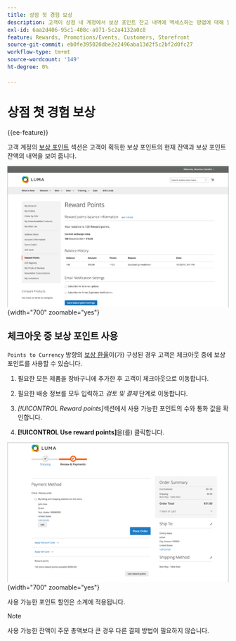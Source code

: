 ```yaml
---
title: 상점 첫 경험 보상
description: 고객이 상점 내 계정에서 보상 포인트 잔고 내역에 액세스하는 방법에 대해 알아봅니다.
exl-id: 6aa2d406-95c1-408c-a971-5c2a4132a0c8
feature: Rewards, Promotions/Events, Customers, Storefront
source-git-commit: eb0fe395020dbe2e2496aba13d2f5c2bf2d0fc27
workflow-type: tm+mt
source-wordcount: '149'
ht-degree: 0%

---
```


# 상점 첫 경험 보상

{{ee-feature}}

고객 계정의 [보상 포인트](rewards-loyalty.md) 섹션은 고객이 획득한 보상 포인트의 현재 잔액과 보상 포인트 잔액의 내역을 보여 줍니다.

![보상 포인트](./assets/account-dashboard-reward-points.png){width="700" zoomable="yes"}

## 체크아웃 중 보상 포인트 사용

`Points to Currency` 방향의 [보상 환율](reward-exchange-rates.md)이(가) 구성된 경우 고객은 체크아웃 중에 보상 포인트를 사용할 수 있습니다.

1. 필요한 모든 제품을 장바구니에 추가한 후 고객이 체크아웃으로 이동합니다.

1. 필요한 배송 정보를 모두 입력하고 _검토 및 결제_ 단계로 이동합니다.

1. _[!UICONTROL Reward points]_&#x200B;섹션에서 사용 가능한 포인트의 수와 통화 값을 확인합니다.

1. **[!UICONTROL Use reward points]**&#x200B;을(를) 클릭합니다.

![체크아웃 시 보상 포인트](./assets/reward-points-on-checkout.png){width="700" zoomable="yes"}

사용 가능한 포인트 할인은 소계에 적용됩니다.

>[!NOTE]
>
>사용 가능한 잔액이 주문 총액보다 큰 경우 다른 결제 방법이 필요하지 않습니다.
